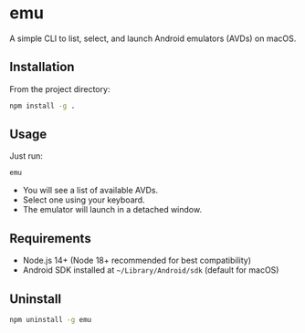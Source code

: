 # emu

A simple CLI to list, select, and launch Android emulators (AVDs) on macOS.

## Installation

From the project directory:

```sh
npm install -g .
```

## Usage

Just run:

```sh
emu
```

- You will see a list of available AVDs.
- Select one using your keyboard.
- The emulator will launch in a detached window.

## Requirements
- Node.js 14+ (Node 18+ recommended for best compatibility)
- Android SDK installed at `~/Library/Android/sdk` (default for macOS)

## Uninstall

```sh
npm uninstall -g emu
``` 